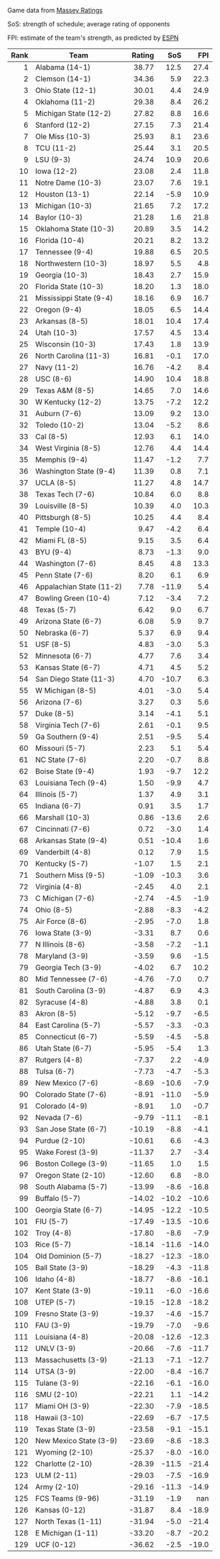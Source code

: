 Game data from [Massey Ratings](https://www.masseyratings.com/data.php)

SoS: strength of schedule; average rating of opponents

FPI: estimate of the team's strength, as predicted by
[ESPN](http://www.espn.com/college-football/statistics/teamratings)

Rank |           Team            | Rating |  SoS  |  FPI  
----:| ------------------------- | ------:| -----:| -----:
   1 | Alabama (14-1)            |  38.77 |  12.5 |  27.4
   2 | Clemson (14-1)            |  34.36 |   5.9 |  22.3
   3 | Ohio State (12-1)         |  30.01 |   4.4 |  24.9
   4 | Oklahoma (11-2)           |  29.38 |   8.4 |  26.2
   5 | Michigan State (12-2)     |  27.82 |   8.8 |  16.6
   6 | Stanford (12-2)           |  27.15 |   7.3 |  21.4
   7 | Ole Miss (10-3)           |  25.93 |   8.1 |  23.6
   8 | TCU (11-2)                |  25.44 |   3.1 |  20.5
   9 | LSU (9-3)                 |  24.74 |  10.9 |  20.6
  10 | Iowa (12-2)               |  23.08 |   2.4 |  11.8
  11 | Notre Dame (10-3)         |  23.07 |   7.6 |  19.1
  12 | Houston (13-1)            |  22.14 |  -5.9 |  10.9
  13 | Michigan (10-3)           |  21.65 |   7.2 |  17.2
  14 | Baylor (10-3)             |  21.28 |   1.6 |  21.8
  15 | Oklahoma State (10-3)     |  20.89 |   3.5 |  14.2
  16 | Florida (10-4)            |  20.21 |   8.2 |  13.2
  17 | Tennessee (9-4)           |  19.88 |   6.5 |  20.5
  18 | Northwestern (10-3)       |  18.97 |   5.5 |   4.8
  19 | Georgia (10-3)            |  18.43 |   2.7 |  15.9
  20 | Florida State (10-3)      |  18.20 |   1.3 |  18.0
  21 | Mississippi State (9-4)   |  18.16 |   6.9 |  16.7
  22 | Oregon (9-4)              |  18.05 |   6.5 |  14.4
  23 | Arkansas (8-5)            |  18.01 |  10.4 |  17.4
  24 | Utah (10-3)               |  17.57 |   4.5 |  13.4
  25 | Wisconsin (10-3)          |  17.43 |   1.8 |  13.9
  26 | North Carolina (11-3)     |  16.81 |  -0.1 |  17.0
  27 | Navy (11-2)               |  16.76 |  -4.2 |   8.4
  28 | USC (8-6)                 |  14.90 |  10.4 |  18.8
  29 | Texas A&M (8-5)           |  14.65 |   7.0 |  14.6
  30 | W Kentucky (12-2)         |  13.75 |  -7.2 |  12.2
  31 | Auburn (7-6)              |  13.09 |   9.2 |  13.0
  32 | Toledo (10-2)             |  13.04 |  -5.2 |   8.6
  33 | Cal (8-5)                 |  12.93 |   6.1 |  14.0
  34 | West Virginia (8-5)       |  12.76 |   4.4 |  14.4
  35 | Memphis (9-4)             |  11.47 |  -1.2 |   7.7
  36 | Washington State (9-4)    |  11.39 |   0.8 |   7.1
  37 | UCLA (8-5)                |  11.27 |   4.8 |  14.7
  38 | Texas Tech (7-6)          |  10.84 |   6.0 |   8.8
  39 | Louisville (8-5)          |  10.39 |   4.0 |  10.3
  40 | Pittsburgh (8-5)          |  10.25 |   4.4 |   8.4
  41 | Temple (10-4)             |   9.47 |  -4.2 |   6.4
  42 | Miami FL (8-5)            |   9.15 |   3.5 |   6.4
  43 | BYU (9-4)                 |   8.73 |  -1.3 |   9.0
  44 | Washington (7-6)          |   8.45 |   4.8 |  13.3
  45 | Penn State (7-6)          |   8.20 |   6.1 |   6.9
  46 | Appalachian State (11-2)  |   7.78 | -11.9 |   5.4
  47 | Bowling Green (10-4)      |   7.12 |  -3.4 |   7.2
  48 | Texas (5-7)               |   6.42 |   9.0 |   6.7
  49 | Arizona State (6-7)       |   6.08 |   5.9 |   9.7
  50 | Nebraska (6-7)            |   5.37 |   6.9 |   9.4
  51 | USF (8-5)                 |   4.83 |  -3.0 |   5.3
  52 | Minnesota (6-7)           |   4.77 |   7.6 |   3.4
  53 | Kansas State (6-7)        |   4.71 |   4.5 |   5.2
  54 | San Diego State (11-3)    |   4.70 | -10.7 |   6.3
  55 | W Michigan (8-5)          |   4.01 |  -3.0 |   5.4
  56 | Arizona (7-6)             |   3.27 |   0.3 |   5.6
  57 | Duke (8-5)                |   3.14 |  -4.1 |   5.1
  58 | Virginia Tech (7-6)       |   2.61 |  -0.1 |   9.5
  59 | Ga Southern (9-4)         |   2.51 |  -9.5 |   5.4
  60 | Missouri (5-7)            |   2.23 |   5.1 |   5.4
  61 | NC State (7-6)            |   2.20 |  -0.7 |   8.8
  62 | Boise State (9-4)         |   1.93 |  -9.7 |  12.2
  63 | Louisiana Tech (9-4)      |   1.50 |  -9.9 |   4.7
  64 | Illinois (5-7)            |   1.37 |   4.9 |   3.1
  65 | Indiana (6-7)             |   0.91 |   3.5 |   1.7
  66 | Marshall (10-3)           |   0.86 | -13.6 |   2.6
  67 | Cincinnati (7-6)          |   0.72 |  -3.0 |   1.4
  68 | Arkansas State (9-4)      |   0.51 | -10.4 |   1.6
  69 | Vanderbilt (4-8)          |   0.12 |   7.9 |   1.5
  70 | Kentucky (5-7)            |  -1.07 |   1.5 |   2.1
  71 | Southern Miss (9-5)       |  -1.09 | -10.3 |   3.6
  72 | Virginia (4-8)            |  -2.45 |   4.0 |   2.1
  73 | C Michigan (7-6)          |  -2.74 |  -4.5 |  -1.9
  74 | Ohio (8-5)                |  -2.88 |  -8.3 |  -4.2
  75 | Air Force (8-6)           |  -2.95 |  -7.0 |   1.8
  76 | Iowa State (3-9)          |  -3.31 |   8.7 |   0.6
  77 | N Illinois (8-6)          |  -3.58 |  -7.2 |  -1.1
  78 | Maryland (3-9)            |  -3.59 |   9.6 |  -1.5
  79 | Georgia Tech (3-9)        |  -4.02 |   6.7 |  10.2
  80 | Mid Tennessee (7-6)       |  -4.76 |  -7.0 |   0.7
  81 | South Carolina (3-9)      |  -4.87 |   6.9 |   4.3
  82 | Syracuse (4-8)            |  -4.88 |   3.8 |   0.1
  83 | Akron (8-5)               |  -5.12 |  -9.7 |  -6.5
  84 | East Carolina (5-7)       |  -5.57 |  -3.3 |  -0.3
  85 | Connecticut (6-7)         |  -5.59 |  -4.5 |  -5.8
  86 | Utah State (6-7)          |  -5.95 |  -5.4 |   1.3
  87 | Rutgers (4-8)             |  -7.37 |   2.2 |  -4.9
  88 | Tulsa (6-7)               |  -7.73 |  -4.7 |  -5.3
  89 | New Mexico (7-6)          |  -8.69 | -10.6 |  -7.9
  90 | Colorado State (7-6)      |  -8.91 | -11.0 |  -5.9
  91 | Colorado (4-9)            |  -8.91 |   1.0 |  -0.7
  92 | Nevada (7-6)              |  -9.79 | -11.1 |  -8.1
  93 | San Jose State (6-7)      | -10.19 |  -8.8 |  -4.1
  94 | Purdue (2-10)             | -10.61 |   6.6 |  -4.3
  95 | Wake Forest (3-9)         | -11.37 |   2.7 |  -3.4
  96 | Boston College (3-9)      | -11.65 |   1.0 |   1.5
  97 | Oregon State (2-10)       | -12.60 |   6.8 |  -8.0
  98 | South Alabama (5-7)       | -13.99 |  -8.6 | -16.8
  99 | Buffalo (5-7)             | -14.02 | -10.2 | -10.6
 100 | Georgia State (6-7)       | -14.95 | -12.2 | -10.5
 101 | FIU (5-7)                 | -17.49 | -13.5 | -10.6
 102 | Troy (4-8)                | -17.80 |  -8.6 |  -7.9
 103 | Rice (5-7)                | -18.14 | -11.6 | -14.0
 104 | Old Dominion (5-7)        | -18.27 | -12.3 | -18.0
 105 | Ball State (3-9)          | -18.29 |  -4.3 | -11.8
 106 | Idaho (4-8)               | -18.77 |  -8.6 | -16.1
 107 | Kent State (3-9)          | -19.11 |  -6.0 | -16.6
 108 | UTEP (5-7)                | -19.15 | -12.8 | -18.2
 109 | Fresno State (3-9)        | -19.37 |  -4.6 | -15.7
 110 | FAU (3-9)                 | -19.79 |  -7.0 |  -9.6
 111 | Louisiana (4-8)           | -20.08 | -12.6 | -12.3
 112 | UNLV (3-9)                | -20.66 |  -7.6 | -11.7
 113 | Massachusetts (3-9)       | -21.13 |  -7.1 | -12.7
 114 | UTSA (3-9)                | -22.00 |  -8.4 | -16.7
 115 | Tulane (3-9)              | -22.16 |  -6.1 | -16.0
 116 | SMU (2-10)                | -22.21 |   1.1 | -14.2
 117 | Miami OH (3-9)            | -22.30 |  -7.9 | -18.5
 118 | Hawaii (3-10)             | -22.69 |  -6.7 | -17.5
 119 | Texas State (3-9)         | -23.58 |  -9.1 | -15.1
 120 | New Mexico State (3-9)    | -23.69 |  -8.6 | -18.3
 121 | Wyoming (2-10)            | -25.37 |  -8.0 | -16.0
 122 | Charlotte (2-10)          | -28.39 | -11.5 | -21.4
 123 | ULM (2-11)                | -29.03 |  -7.5 | -16.9
 124 | Army (2-10)               | -29.16 | -11.3 | -14.9
 125 | FCS Teams (9-96)          | -31.19 |  -1.9 |   nan
 126 | Kansas (0-12)             | -31.87 |   8.4 | -18.9
 127 | North Texas (1-11)        | -31.94 |  -5.0 | -21.4
 128 | E Michigan (1-11)         | -33.20 |  -8.7 | -20.2
 129 | UCF (0-12)                | -36.62 |  -2.5 | -19.0
